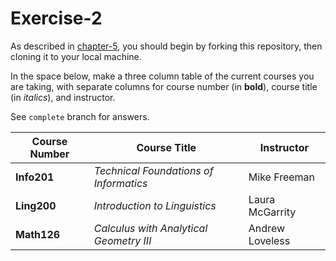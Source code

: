 # Exercise-2

As described in [chapter-5](https://info201-s17.github.io/book/introduction-to-git-and-github.html), you should begin by forking this repository, then cloning it to your local machine.

In the space below, make a three column table of the current courses you are taking, with separate columns for course number (in **bold**), course title (in _italics_), and instructor.

See `complete` branch for answers.

Course Number | Course Title | Instructor
---|---|---
**Info201**| _Technical Foundations of Informatics_| Mike Freeman
**Ling200**| _Introduction to Linguistics_| Laura McGarrity
**Math126**| _Calculus with Analytical Geometry III_| Andrew Loveless

